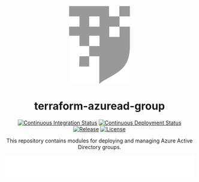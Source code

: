 <div align="center">
  <picture>
    <source media="(prefers-color-scheme: dark)" srcset="https://raw.githubusercontent.com/cncsc/.meta/main/img/cncsc-logo-dark.svg">
    <source media="(prefers-color-scheme: light)" srcset="https://raw.githubusercontent.com/cncsc/.meta/main/img/cncsc-logo-light.svg">
    <img alt="Cloud-Native Cybersecurity Collective Logo" src="https://raw.githubusercontent.com/cncsc/.meta/main/img/cncsc-logo-mid.svg">
  </picture>

  # terraform-azuread-group

  [![Continuous Integration Status][ci_badge_image]][ci_badge_link]
  [![Continuous Deployment Status][cd_badge_image]][cd_badge_link]
  [![Release][release_badge_image]][release_badge_link]
  [![License][license_badge_image]][license_badge_link]

  This repository contains modules for deploying and managing Azure Active Directory groups.

  <a href="https://www.armor.com/?utm_source=github&utm_medium=organic_oss&utm_campaign=ci-analysis-collector">
    <picture>
      <source media="(prefers-color-scheme: dark)" srcset="https://raw.githubusercontent.com/cncsc/.meta/main/img/contributor-armor-dark.svg">
      <source media="(prefers-color-scheme: light)" srcset="https://raw.githubusercontent.com/cncsc/.meta/main/img/contributor-armor-light.svg">
      <img alt="Contributed and maintained by Armor" src="https://raw.githubusercontent.com/cncsc/.meta/main/img/contributor-armor-dark.svg">
    </picture>
  </a>
</div>

[ci_badge_image]:https://img.shields.io/github/workflow/status/cncsc/terraform-azuread-group/Continuous%20Integration?label=ci&logo=github
[ci_badge_link]:https://github.com/cncsc/terraform-azuread-group/actions/workflows/ci.yaml
[cd_badge_image]:https://img.shields.io/github/workflow/status/cncsc/terraform-azuread-group/Continuous%20Deployment?label=cd&logo=github
[cd_badge_link]:https://github.com/cncsc/terraform-azuread-group/actions/workflows/cd.yaml
[release_badge_image]:https://img.shields.io/github/v/release/cncsc/terraform-azuread-group?logo=terraform
[release_badge_link]:https://registry.terraform.io/modules/cncsc/group/azuread/latest
[license_badge_image]:https://img.shields.io/github/license/cncsc/terraform-azuread-group
[license_badge_link]:./LICENSE
